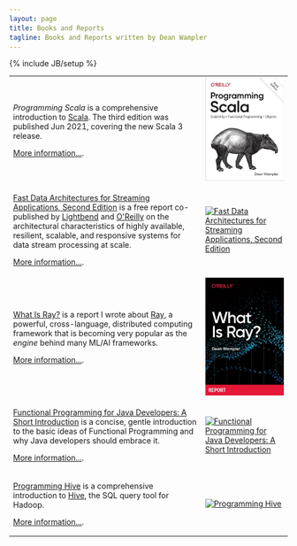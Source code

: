 ```yaml
---
layout: page
title: Books and Reports
tagline: Books and Reports written by Dean Wampler
---
```

{% include JB/setup %}

<table>
  <tr>
    <td>
      <p><em>Programming Scala</em> is a comprehensive introduction to <a href="https://scala-lang.org" target="scala">Scala</a>. The third edition was published Jun 2021, covering the new Scala 3 release.</p>
      <p><a href="programmingscala.html">More information...</a>.</p>
    </td>
    <td>
        <a href="programmingscala.html" class="books-book" target="book"><img src="/assets/images/prog_scala_3ed_comp-quarter_size.jpg" alt="Programming Scala, Third Edition"/></a>
    </td>
  </tr>
  <tr>
    <td>
      <p><a href="fd-arch-streaming.html" target="book">Fast Data Architectures for Streaming Applications, Second Edition</a> is a free report co-published by <a href="https://lightbend.com" target="lightbend">Lightbend</a> and <a href="https://oreilly.com" target="oreilly">O'Reilly</a> on the architectural characteristics of highly available, resilient, scalable, and responsive systems for data stream processing at scale.</p>
      <p><a href="fd-arch-streaming.html">More information...</a>.</p>
    </td>
    <td>
          <a href="fd-arch-streaming.html" class="books-book" target="book"><img src="/assets/images/FastDataArch-StreamingApps-2ndEd-256x337.png" alt="Fast Data Architectures for Streaming Applications, Second Edition"/></a>
    </td>
  </tr>
  <tr>
    <td>
      <p><a href="what-is-ray.html" target="book">What Is Ray?</a> is a report I wrote about <a href="https://ray.io">Ray</a>, a powerful, cross-language, distributed computing framework that is becoming very popular as the <em>engine</em> behind many ML/AI frameworks.</p>
      <p><a href="what-is-ray.html">More information...</a>.</p>
    </td>
    <td>
          <a href="what-is-ray.html" class="books-book" target="book"><img src="/assets/images/WhatIsRay.jpg" alt="What Is Ray?"/></a>
    </td>
  </tr>
  <tr>
    <td>
      <p><a href="fpjava.html" target="book">Functional Programming for Java Developers: A Short Introduction</a> is a concise, gentle introduction to the basic ideas of <span class="keyword">Functional Programming</span> and why Java developers should embrace it.</p>
      <p><a href="fpjava.html">More information...</a>.</p>
    </td>
    <td>
        <a href="fpjava.html" class="books-book" target="book"><img src="/assets/images/FPforJavaDevsCover_256x337.png" alt="Functional Programming for Java Developers: A Short Introduction"/></a> 
    </td>
  </tr>
  <tr>
    <td>
      <p><a href="programminghive.html" target="book">Programming Hive</a> is a comprehensive introduction to <a href="https://hive.apache.org" target="hive">Hive</a>, the SQL query tool for Hadoop.</p>
      <p><a href="programminghive.html">More information...</a>.</p>
    </td>
    <td>
        <a href="programminghive.html" class="books-book" target="book"><img src="/assets/images/prog_hive_mech_cover_front_252x331.png" alt="Programming Hive"/></a>
    </td>
  </tr>
</table>
